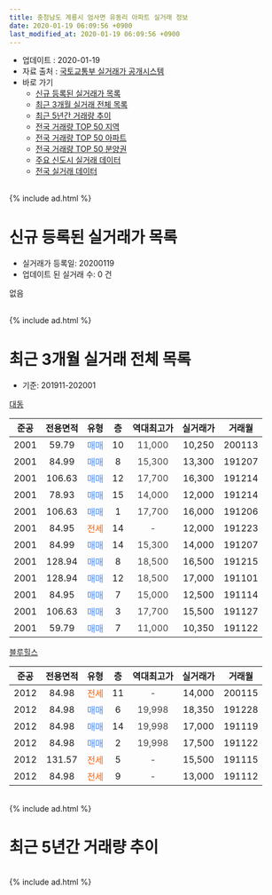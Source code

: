 ```yaml
---
title: 충청남도 계룡시 엄사면 유동리 아파트 실거래 정보
date: 2020-01-19 06:09:56 +0900
last_modified_at: 2020-01-19 06:09:56 +0900
---
```


* 업데이트 : 2020-01-19
* 자료 출처 : [국토교통부 실거래가 공개시스템](http://rt.molit.go.kr)
* 바로 가기
    * [신규 등록된 실거래가 목록](#신규-등록된-실거래가-목록)
    * [최근 3개월 실거래 전체 목록](#최근-3개월-실거래-전체-목록)
    * [최근 5년간 거래량 추이](#최근-5년간-거래량-추이)
    * [전국 거래량 TOP 50 지역](https://apt-info.github.io/apt-trade-info/최근-3개월-전국에서-가장-거래가-많이-발생한-지역)
    * [전국 거래량 TOP 50 아파트](https://apt-info.github.io/apt-trade-info/최근-3개월-전국에서-가장-거래가-많이-발생한-아파트)
    * [전국 거래량 TOP 50 분양권](https://apt-info.github.io/apt-trade-info/최근-3개월-전국에서-가장-거래가-많이-발생한-분양권)
    * [주요 신도시 실거래 데이터](https://apt-info.github.io/apt-trade-info/주요-신도시)
    * [전국 실거래 데이터](https://apt-info.github.io/apt-trade-info/전국)
<br>
{% include ad.html %}
<br>

# 신규 등록된 실거래가 목록
* 실거래가 등록일: 20200119
* 업데이트 된 실거래 수: 0 건

없음

<br>
{% include ad.html %}
<br>

# 최근 3개월 실거래 전체 목록
* 기준: 201911-202001


[대동](https://search.naver.com/search.naver?query=%EC%B6%A9%EC%B2%AD%EB%82%A8%EB%8F%84+%EA%B3%84%EB%A3%A1%EC%8B%9C+%EC%97%84%EC%82%AC%EB%A9%B4+%EC%9C%A0%EB%8F%99%EB%A6%AC+%EB%8C%80%EB%8F%99)

|준공|전용면적|유형|층|역대최고가|실거래가|거래월|
|:---:|:---:|:---:|:---:|:---:|:---:|:---:|
|2001|59.79|<span style="color:#4285f3">매매</span>|10|<span style="color:#444444">11,000</span>|10,250|200113|
|2001|84.99|<span style="color:#4285f3">매매</span>|8|<span style="color:#444444">15,300</span>|13,300|191207|
|2001|106.63|<span style="color:#4285f3">매매</span>|12|<span style="color:#444444">17,700</span>|16,300|191214|
|2001|78.93|<span style="color:#4285f3">매매</span>|15|<span style="color:#444444">14,000</span>|12,000|191214|
|2001|106.63|<span style="color:#4285f3">매매</span>|1|<span style="color:#444444">17,700</span>|16,000|191206|
|2001|84.95|<span style="color:#ff5a00">전세</span>|14|<span style="color:#444444">-</span>|12,000|191223|
|2001|84.99|<span style="color:#4285f3">매매</span>|14|<span style="color:#444444">15,300</span>|14,000|191207|
|2001|128.94|<span style="color:#4285f3">매매</span>|8|<span style="color:#444444">18,500</span>|16,500|191215|
|2001|128.94|<span style="color:#4285f3">매매</span>|12|<span style="color:#444444">18,500</span>|17,000|191101|
|2001|84.95|<span style="color:#4285f3">매매</span>|7|<span style="color:#444444">15,000</span>|12,500|191114|
|2001|106.63|<span style="color:#4285f3">매매</span>|3|<span style="color:#444444">17,700</span>|15,500|191127|
|2001|59.79|<span style="color:#4285f3">매매</span>|7|<span style="color:#444444">11,000</span>|10,350|191122|

[블루힐스](https://search.naver.com/search.naver?query=%EC%B6%A9%EC%B2%AD%EB%82%A8%EB%8F%84+%EA%B3%84%EB%A3%A1%EC%8B%9C+%EC%97%84%EC%82%AC%EB%A9%B4+%EC%9C%A0%EB%8F%99%EB%A6%AC+%EB%B8%94%EB%A3%A8%ED%9E%90%EC%8A%A4)

|준공|전용면적|유형|층|역대최고가|실거래가|거래월|
|:---:|:---:|:---:|:---:|:---:|:---:|:---:|
|2012|84.98|<span style="color:#ff5a00">전세</span>|11|<span style="color:#444444">-</span>|14,000|200115|
|2012|84.98|<span style="color:#4285f3">매매</span>|6|<span style="color:#444444">19,998</span>|18,350|191228|
|2012|84.98|<span style="color:#4285f3">매매</span>|14|<span style="color:#444444">19,998</span>|17,000|191119|
|2012|84.98|<span style="color:#4285f3">매매</span>|2|<span style="color:#444444">19,998</span>|17,500|191122|
|2012|131.57|<span style="color:#ff5a00">전세</span>|5|<span style="color:#444444">-</span>|15,500|191115|
|2012|84.98|<span style="color:#ff5a00">전세</span>|9|<span style="color:#444444">-</span>|13,000|191112|


<br>
{% include ad.html %}
<br>

# 최근 5년간 거래량 추이


<div style="width:100%;">
    <canvas id="deal_progress" height="200"></canvas>
</div>

<script>
new Chart(document.getElementById("deal_progress"), {
    type: 'line',
    data: {
        labels: ['201501','201502','201503','201504','201505','201506','201507','201508','201509','201510','201511','201512','201601','201602','201603','201604','201605','201606','201607','201608','201609','201610','201611','201612','201701','201702','201703','201704','201705','201706','201707','201708','201709','201710','201711','201712','201801','201802','201803','201804','201805','201806','201807','201808','201809','201810','201811','201812','201901','201902','201903','201904','201905','201906','201907','201908','201909','201910','201911','201912','202001'],
        datasets: [{
            label: '매매',
            pointRadius: 1,
            data: [3, 3, 8, 2, 3, 5, 5, 8, 6, 7, 7, 6, 4, 2, 4, 3, 2, 0, 2, 1, 8, 26, 10, 11, 7, 8, 7, 2, 5, 28, 22, 6, 13, 9, 7, 7, 10, 8, 3, 3, 8, 1, 3, 6, 4, 7, 2, 5, 5, 4, 4, 3, 5, 7, 6, 7, 4, 8, 6, 7, 1],
            borderColor: "rgba(255, 201, 14, 1)",
            backgroundColor: "rgba(255, 201, 14, 0.5)",
            fill: false,
            lineTension: 0
        },{
            label: '전월세',
            pointRadius: 1,
            data: [9, 9, 5, 7, 4, 4, 4, 10, 4, 12, 8, 15, 10, 9, 6, 3, 0, 3, 2, 6, 3, 8, 7, 5, 5, 3, 5, 3, 1, 3, 3, 5, 1, 3, 5, 5, 7, 2, 3, 1, 1, 1, 3, 5, 2, 1, 3, 6, 1, 3, 3, 2, 2, 2, 3, 2, 1, 2, 2, 1, 1],
            borderColor: "rgba(0, 141, 185, 1)",
            backgroundColor: "rgba(0, 141, 185, 0.5)",
            fill: false,
            lineTension: 0
        }
        ]
    },
    options: {
        responsive: true,
        title: {
            display: false
        },
        tooltips: {
            mode: 'index',
            intersect: false
        },
        hover: {
            mode: 'nearest',
            intersect: true
        },
        scales: {
            xAxes: [{
                display: true,
                scaleLabel: {
                    display: true,
                    labelString: '년/월'
                }
            }],
            yAxes: [{
                display: true,
                ticks: {
                    suggestedMin: 0,
                },
                scaleLabel: {
                    display: true,
                    labelString: '실거래 수'
                }
            }]
        }
    }
});

</script>


<br>
{% include ad.html %}
<br>

